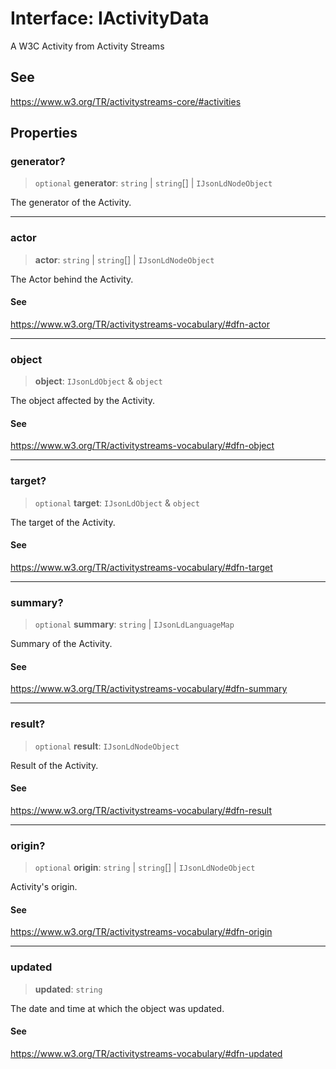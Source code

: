# Interface: IActivityData

A W3C Activity from Activity Streams

## See

https://www.w3.org/TR/activitystreams-core/#activities

## Properties

### generator?

> `optional` **generator**: `string` \| `string`[] \| `IJsonLdNodeObject`

The generator of the Activity.

***

### actor

> **actor**: `string` \| `string`[] \| `IJsonLdNodeObject`

The Actor behind the Activity.

#### See

https://www.w3.org/TR/activitystreams-vocabulary/#dfn-actor

***

### object

> **object**: `IJsonLdObject` & `object`

The object affected by the Activity.

#### See

https://www.w3.org/TR/activitystreams-vocabulary/#dfn-object

***

### target?

> `optional` **target**: `IJsonLdObject` & `object`

The target of the Activity.

#### See

https://www.w3.org/TR/activitystreams-vocabulary/#dfn-target

***

### summary?

> `optional` **summary**: `string` \| `IJsonLdLanguageMap`

Summary of the Activity.

#### See

https://www.w3.org/TR/activitystreams-vocabulary/#dfn-summary

***

### result?

> `optional` **result**: `IJsonLdNodeObject`

Result of the Activity.

#### See

https://www.w3.org/TR/activitystreams-vocabulary/#dfn-result

***

### origin?

> `optional` **origin**: `string` \| `string`[] \| `IJsonLdNodeObject`

Activity's origin.

#### See

https://www.w3.org/TR/activitystreams-vocabulary/#dfn-origin

***

### updated

> **updated**: `string`

The date and time at which the object was updated.

#### See

https://www.w3.org/TR/activitystreams-vocabulary/#dfn-updated
